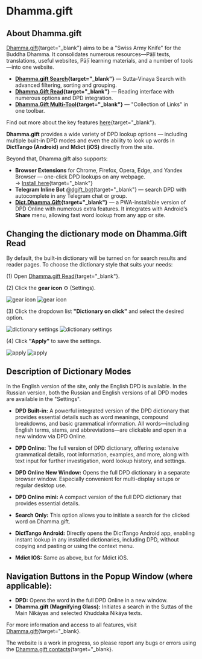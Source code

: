 # Dhamma.gift

## About Dhamma.gift

[Dhamma.gift](https://dhamma.gift/){target="_blank"} aims to be a "Swiss Army Knife" for the Buddha Dhamma. It consolidates numerous resources—Pāḷī texts, translations, useful websites, Pāḷī learning materials, and a number of tools—into one website. 

- **[Dhamma.gift Search](https://dhamma.gift/){target="_blank"}** — Sutta-Vinaya Search with advanced filtering, sorting and grouping.
- **[Dhamma.Gift Read](https://dhamma.gift/read.php){target="_blank"}** — Reading interface with numerous options and DPD integration.
- **[Dhamma.Gift Multi-Tool](https://dhamma.gift/#Search,MenuRead,MenuEnglish,history,MenuDict,MenuRussian,tools,materials){target="_blank"}** — "Collection of Links" in one toolbar.

Find out more about the key features [here](https://dhamma.gift/assets/common/keyFeatures.html){target="_blank"}.

**Dhamma.gift** provides a wide variety of DPD lookup options — including multiple built-in DPD modes and even the ability to look up words in **DictTango (Android)** and **Mdict (iOS)** directly from the site.

Beyond that, Dhamma.gift also supports:

- **Browser Extensions** for Chrome, Firefox, Opera, Edge, and Yandex Browser — one-click DPD lookups on any webpage.  
  → [Install here](https://dhamma.gift/#links){target="_blank"}
- **Telegram Inline Bot** [@dgift_bot](https://t.me/dgift_bot){target="_blank"} — search DPD with autocomplete in any Telegram chat or group.
- **[Dict.Dhamma.Gift](https://dict.dhamma.gift){target="_blank"}** — a PWA-installable version of DPD Online with numerous extra features. It integrates with Android’s **Share** menu, allowing fast word lookup from any app or site.


## Changing the dictionary mode on Dhamma.Gift Read

By default, the built-in dictionary will be turned on for search results and reader pages. To choose the dictionary style that suits your needs:

(1) Open [Dhamma.gift Read](https://dhamma.gift/sn2.1){target="_blank"}.

(2) Click the **gear icon** ⚙️ (Settings).

![gear icon](../pics/dhamma_gift/gear_dark.png#only-dark)
![gear icon](../pics/dhamma_gift/gear_light.png#only-light)

(3) Click the dropdown list **"Dictionary on click"** and select the desired option.

![dictionary settings](../pics/dhamma_gift/settings_dark.png#only-dark)
![dictionary settings](../pics/dhamma_gift/settings_light.png#only-light)


(4) Click **"Apply"** to save the settings.

![apply](../pics/dhamma_gift/apply_dark.png#only-dark)
![apply](../pics/dhamma_gift/apply_light.png#only-light)

## Description of Dictionary Modes

In the English version of the site, only the English DPD is available. In the Russian version, both the Russian and English versions of all DPD modes are available in the "Settings". 

- **DPD Built-in:** A powerful integrated version of the DPD dictionary that provides essential details such as word meanings, compound breakdowns, and basic grammatical information. All words—including English terms, stems, and abbreviations—are clickable and open in a new window via DPD Online.  
- **DPD Online:** The full version of DPD dictionary, offering extensive grammatical details, root information, examples, and more, along with text input for further investigation, word lookup history, and settings.
- **DPD Online New Window:** Opens the full DPD dictionary in a separate browser window. Especially convenient for multi-display setups or regular desktop use.  
- **DPD Online mini:** A compact version of the full DPD dictionary that provides essential details.

- **Search Only:** This option allows you to initiate a search for the clicked word on Dhamma.gift.
- **DictTango Android:** Directly opens the DictTango Android app, enabling instant lookup in any installed dictionaries, including DPD, without copying and pasting or using the context menu.
- **Mdict IOS:** Same as above, but for Mdict iOS. 

## Navigation Buttons in the Popup Window (where applicable):

- **DPD:** Opens the word in the full DPD Online in a new window.  
- **Dhamma.gift (Magnifying Glass):** Initiates a search in the Suttas of the Main Nikāyas and selected Khuddaka Nikāya texts.  

For more information and access to all features, visit [Dhamma.gift](https://dhamma.gift/){target="_blank}.  

The website is a work in progress, so please report any bugs or errors using the [Dhamma.gift contacts](https://dhamma.gift/#contacts){target="_blank}.
